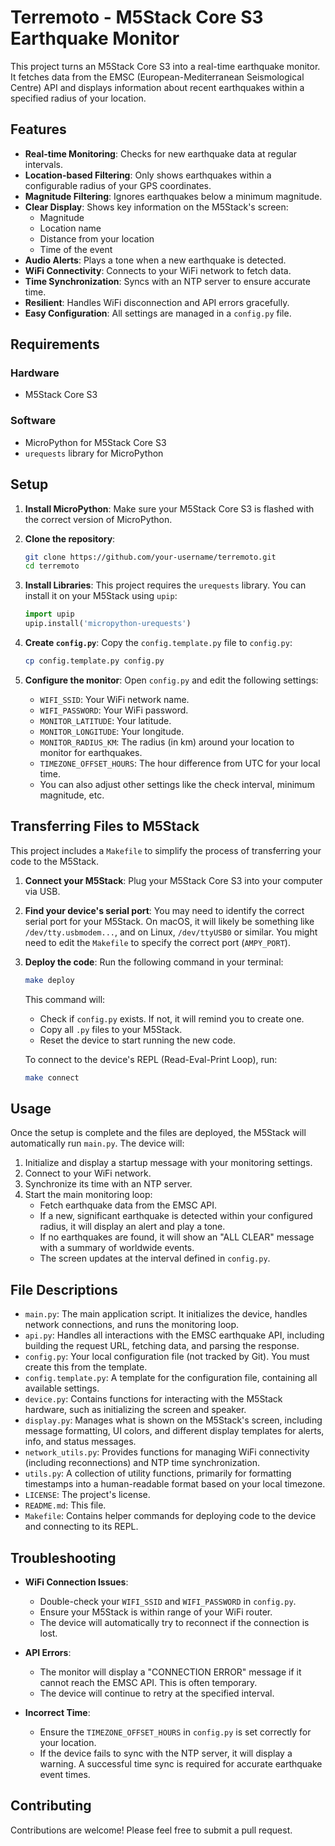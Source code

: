 # Terremoto - M5Stack Core S3 Earthquake Monitor

This project turns an M5Stack Core S3 into a real-time earthquake monitor. It fetches data from the EMSC (European-Mediterranean Seismological Centre) API and displays information about recent earthquakes within a specified radius of your location.

## Features

- **Real-time Monitoring**: Checks for new earthquake data at regular intervals.
- **Location-based Filtering**: Only shows earthquakes within a configurable radius of your GPS coordinates.
- **Magnitude Filtering**: Ignores earthquakes below a minimum magnitude.
- **Clear Display**: Shows key information on the M5Stack's screen:
    - Magnitude
    - Location name
    - Distance from your location
    - Time of the event
- **Audio Alerts**: Plays a tone when a new earthquake is detected.
- **WiFi Connectivity**: Connects to your WiFi network to fetch data.
- **Time Synchronization**: Syncs with an NTP server to ensure accurate time.
- **Resilient**: Handles WiFi disconnection and API errors gracefully.
- **Easy Configuration**: All settings are managed in a `config.py` file.

## Requirements

### Hardware

- M5Stack Core S3

### Software

- MicroPython for M5Stack Core S3
- `urequests` library for MicroPython

## Setup

1.  **Install MicroPython**: Make sure your M5Stack Core S3 is flashed with the correct version of MicroPython.

2.  **Clone the repository**:
    ```bash
    git clone https://github.com/your-username/terremoto.git
    cd terremoto
    ```

3.  **Install Libraries**:
    This project requires the `urequests` library. You can install it on your M5Stack using `upip`:
    ```python
    import upip
    upip.install('micropython-urequests')
    ```

4.  **Create `config.py`**:
    Copy the `config.template.py` file to `config.py`:
    ```bash
    cp config.template.py config.py
    ```

5.  **Configure the monitor**:
    Open `config.py` and edit the following settings:
    - `WIFI_SSID`: Your WiFi network name.
    - `WIFI_PASSWORD`: Your WiFi password.
    - `MONITOR_LATITUDE`: Your latitude.
    - `MONITOR_LONGITUDE`: Your longitude.
    - `MONITOR_RADIUS_KM`: The radius (in km) around your location to monitor for earthquakes.
    - `TIMEZONE_OFFSET_HOURS`: The hour difference from UTC for your local time.
    - You can also adjust other settings like the check interval, minimum magnitude, etc.

## Transferring Files to M5Stack

This project includes a `Makefile` to simplify the process of transferring your code to the M5Stack.

1.  **Connect your M5Stack**: Plug your M5Stack Core S3 into your computer via USB.

2.  **Find your device's serial port**: You may need to identify the correct serial port for your M5Stack. On macOS, it will likely be something like `/dev/tty.usbmodem...`, and on Linux, `/dev/ttyUSB0` or similar. You might need to edit the `Makefile` to specify the correct port (`AMPY_PORT`).

3.  **Deploy the code**: Run the following command in your terminal:
    ```bash
    make deploy
    ```
    This command will:
    - Check if `config.py` exists. If not, it will remind you to create one.
    - Copy all `.py` files to your M5Stack.
    - Reset the device to start running the new code.

    To connect to the device's REPL (Read-Eval-Print Loop), run:
    ```bash
    make connect
    ```

## Usage

Once the setup is complete and the files are deployed, the M5Stack will automatically run `main.py`. The device will:
1.  Initialize and display a startup message with your monitoring settings.
2.  Connect to your WiFi network.
3.  Synchronize its time with an NTP server.
4.  Start the main monitoring loop:
    - Fetch earthquake data from the EMSC API.
    - If a new, significant earthquake is detected within your configured radius, it will display an alert and play a tone.
    - If no earthquakes are found, it will show an "ALL CLEAR" message with a summary of worldwide events.
    - The screen updates at the interval defined in `config.py`.

## File Descriptions

-   `main.py`: The main application script. It initializes the device, handles network connections, and runs the monitoring loop.
-   `api.py`: Handles all interactions with the EMSC earthquake API, including building the request URL, fetching data, and parsing the response.
-   `config.py`: Your local configuration file (not tracked by Git). You must create this from the template.
-   `config.template.py`: A template for the configuration file, containing all available settings.
-   `device.py`: Contains functions for interacting with the M5Stack hardware, such as initializing the screen and speaker.
-   `display.py`: Manages what is shown on the M5Stack's screen, including message formatting, UI colors, and different display templates for alerts, info, and status messages.
-   `network_utils.py`: Provides functions for managing WiFi connectivity (including reconnections) and NTP time synchronization.
-   `utils.py`: A collection of utility functions, primarily for formatting timestamps into a human-readable format based on your local timezone.
-   `LICENSE`: The project's license.
-   `README.md`: This file.
-   `Makefile`: Contains helper commands for deploying code to the device and connecting to its REPL.

## Troubleshooting

- **WiFi Connection Issues**:
    - Double-check your `WIFI_SSID` and `WIFI_PASSWORD` in `config.py`.
    - Ensure your M5Stack is within range of your WiFi router.
    - The device will automatically try to reconnect if the connection is lost.

- **API Errors**:
    - The monitor will display a "CONNECTION ERROR" message if it cannot reach the EMSC API. This is often temporary.
    - The device will continue to retry at the specified interval.

- **Incorrect Time**:
    - Ensure the `TIMEZONE_OFFSET_HOURS` in `config.py` is set correctly for your location.
    - If the device fails to sync with the NTP server, it will display a warning. A successful time sync is required for accurate earthquake event times.

## Contributing

Contributions are welcome! Please feel free to submit a pull request. 